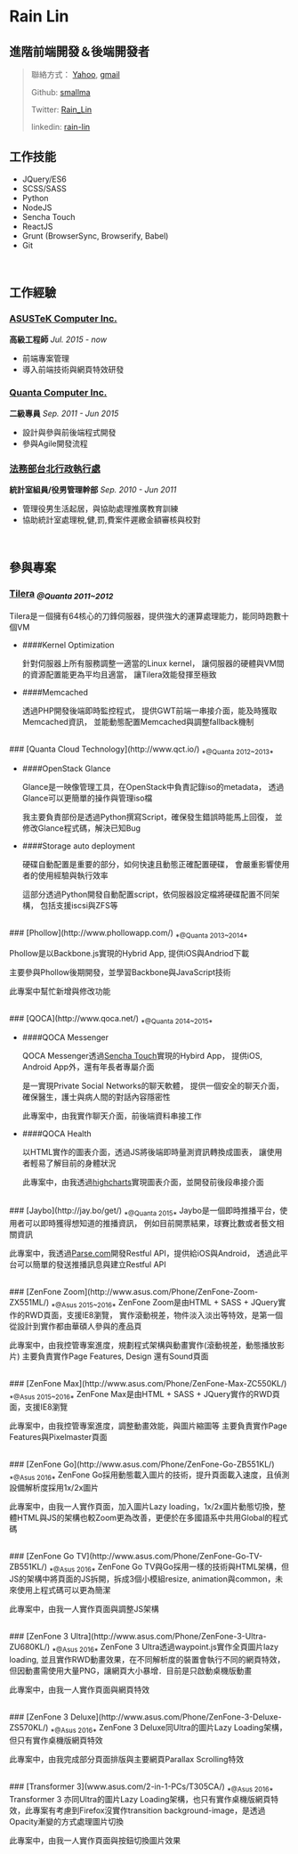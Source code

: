 # Rain Lin
## 進階前端開發＆後端開發者

> 聯絡方式： [Yahoo](mailto:s.rain@yahoo.com.tw), [gmail](mailto:rainlin009@gmail.com)
>
> Github: [smallma](https://github.com/smallma)
>
> Twitter: [Rain_Lin](https://twitter.com/rain_lin)
>
> linkedin: [rain-lin](https://www.linkedin.com/in/rain-lin-8796b263)


## 工作技能

* JQuery/ES6
* SCSS/SASS
* Python
* NodeJS
* Sencha Touch
* ReactJS
* Grunt (BrowserSync, Browserify, Babel)
* Git

<br>

## 工作經驗

### [ASUSTeK Computer Inc.](http://www.asus.com/)

__高級工程師__ *Jul. 2015 - now*

* 前端專案管理
* 導入前端技術與網頁特效研發


### [Quanta Computer Inc.](http://www.quantatw.com/)

__二級專員__ *Sep. 2011 - Jun 2015*

* 設計與參與前後端程式開發
* 參與Agile開發流程


### [法務部台北行政執行處](http://www.tpk.moj.gov.tw/mp030.html)

__統計室組員/役男管理幹部__ *Sep. 2010 - Jun 2011* 

* 管理役男生活起居，與協助處理推廣教育訓練
* 協助統計室處理稅,健,罰,費案件遲繳金額審核與校對

<br>

## 參與專案

### [Tilera](https://en.wikipedia.org/wiki/TILE64) <sub>*@Quanta 2011~2012*</sub>
Tilera是ㄧ個擁有64核心的刀鋒伺服器，提供強大的運算處理能力，能同時跑數十個VM

- ####Kernel Optimization

    針對伺服器上所有服務調整一適當的Linux kernel，
    讓伺服器的硬體與VM間的資源配置能更為平均且適當，
    讓Tilera效能發揮至極致

- ####Memcached

    透過PHP開發後端即時監控程式，
    提供GWT前端一串接介面，能及時獲取Memcached資訊，
    並能動態配置Memcached與調整fallback機制

<br>
### [Quanta Cloud Technology](http://www.qct.io/) <sub>*@Quanta 2012~2013*</sub>

- ####OpenStack Glance

    Glance是一映像管理工具，在OpenStack中負責記錄iso的metadata，
    透過Glance可以更簡單的操作與管理iso檔

    我主要負責部份是透過Python撰寫Script，確保發生錯誤時能馬上回復，
    並修改Glance程式碼，解決已知Bug

- ####Storage auto deployment

    硬碟自動配置是重要的部分，如何快速且動態正確配置硬碟，
    會嚴重影響使用者的使用經驗與執行效率

    這部分透過Python開發自動配置script，依伺服器設定檔將硬碟配置不同架構，
    包括支援iscsi與ZFS等

<br>
### [Phollow](http://www.phollowapp.com/) <sub>*@Quanta 2013~2014*</sub>

Phollow是以Backbone.js實現的Hybrid App,  提供iOS與Andriod下載

主要參與Phollow後期開發，並學習Backbone與JavaScript技術

此專案中幫忙新增與修改功能

<br>
### [QOCA](http://www.qoca.net/) <sub>*@Quanta 2014~2015*</sub>

- ####QOCA Messenger

    QOCA Messenger透過[Sencha Touch](https://www.sencha.com/products/touch/)實現的Hybird App，
    提供iOS, Android App外，還有年長者專屬介面

    是一實現Private Social Networks的聊天軟體，
    提供一個安全的聊天介面，確保醫生，護士與病人間的對話內容隱密性

    此專案中，由我實作聊天介面，前後端資料串接工作

- ####QOCA Health

    以HTML實作的圖表介面，透過JS將後端即時量測資訊轉換成圖表，
    讓使用者輕易了解目前的身體狀況

    此專案中，由我透過[highcharts](http://www.highcharts.com/)實現圖表介面，並開發前後段串接介面

<br>
### [Jaybo](http://jay.bo/get/) <sub>*@Quanta 2015*</sub>
Jaybo是一個即時推播平台，使用者可以即時獲得想知道的推播資訊，
例如目前開票結果，球賽比數或者藝文相關資訊

此專案中，我透過[Parse.com](http://parse.com/)開發Restful API，提供給iOS與Android，
透過此平台可以簡單的發送推播訊息與建立Restful API

<br>
### [ZenFone Zoom](http://www.asus.com/Phone/ZenFone-Zoom-ZX551ML/) <sub>*@Asus 2015~2016*</sub>
ZenFone Zoom是由HTML + SASS + JQuery實作的RWD頁面，支援IE8瀏覽，
實作滾動視差，物件淡入淡出等特效，是第一個從設計到實作都由華碩人參與的產品頁

此專案中，由我控管專案進度，規劃程式架構與動畫實作(滾動視差，動態播放影片)
主要負責實作Page Features, Design 還有Sound頁面

<br>
### [ZenFone Max](http://www.asus.com/Phone/ZenFone-Max-ZC550KL/) <sub>*@Asus 2015~2016*</sub>
ZenFone Max是由HTML + SASS + JQuery實作的RWD頁面，支援IE8瀏覽

此專案中，由我控管專案進度，調整動畫效能，與圖片縮圖等
主要負責實作Page Features與Pixelmaster頁面

<br>
### [ZenFone Go](http://www.asus.com/Phone/ZenFone-Go-ZB551KL/) <sub>*@Asus 2016*</sub>
ZenFone Go採用動態載入圖片的技術，提升頁面載入速度，且偵測設備解析度採用1x/2x圖片

此專案中，由我一人實作頁面，加入圖片Lazy loading，1x/2x圖片動態切換，整體HTML與JS的架構也較Zoom更為改善，更便於在多國語系中共用Global的程式碼

<br>
### [ZenFone Go TV](http://www.asus.com/Phone/ZenFone-Go-TV-ZB551KL/) <sub>*@Asus 2016*</sub>
ZenFone Go TV與Go採用一樣的技術與HTML架構，但JS的架構中將頁面的JS拆開，拆成3個小模組resize, animation與common，未來使用上程式碼可以更為簡潔

此專案中，由我一人實作頁面與調整JS架構

<br>
### [ZenFone 3 Ultra](http://www.asus.com/Phone/ZenFone-3-Ultra-ZU680KL/) <sub>*@Asus 2016*</sub>
ZenFone 3 Ultra透過waypoint.js實作全頁圖片lazy loading, 並且實作RWD動畫效果，在不同解析度的裝置會執行不同的網頁特效，但因動畫需使用大量PNG，讓網頁大小暴增．目前是只啟動桌機版動畫


此專案中，由我一人實作頁面與網頁特效

<br>
### [ZenFone 3 Deluxe](http://www.asus.com/Phone/ZenFone-3-Deluxe-ZS570KL/) <sub>*@Asus 2016*</sub>
ZenFone 3 Deluxe同Ultra的圖片Lazy Loading架構，但只有實作桌機版網頁特效


此專案中，由我完成部分頁面排版與主要網頁Parallax Scrolling特效


<br>
### [Transformer 3](www.asus.com/2-in-1-PCs/T305CA/) <sub>*@Asus 2016*</sub>
Transformer 3 亦同Ultra的圖片Lazy Loading架構，也只有實作桌機版網頁特效，此專案有考慮到Firefox沒實作transition background-image，是透過Opacity漸變的方式處理圖片切換


此專案中，由我一人實作頁面與按鈕切換圖片效果